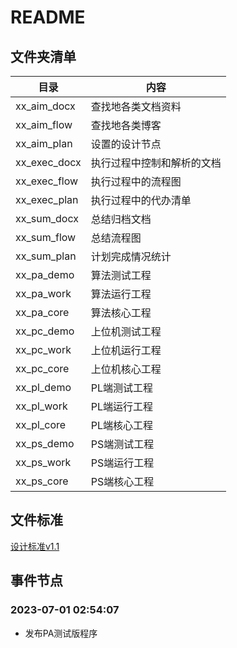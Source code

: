 # README
## 文件夹清单
| 目录 | 内容 |
| ---  | --- |  
| xx_aim_docx | 查找地各类文档资料 |
| xx_aim_flow | 查找地各类博客 | 
| xx_aim_plan | 设置的设计节点 | 
| xx_exec_docx| 执行过程中控制和解析的文档 | 
| xx_exec_flow| 执行过程中的流程图 | 
| xx_exec_plan| 执行过程中的代办清单 | 
| xx_sum_docx | 总结归档文档 | 
| xx_sum_flow | 总结流程图  |
| xx_sum_plan | 计划完成情况统计 | 
| xx_pa_demo  | 算法测试工程 | 
| xx_pa_work  | 算法运行工程 | 
| xx_pa_core  | 算法核心工程 |
| xx_pc_demo  | 上位机测试工程 | 
| xx_pc_work  | 上位机运行工程 | 
| xx_pc_core  | 上位机核心工程 |
| xx_pl_demo  | PL端测试工程 | 
| xx_pl_work  | PL端运行工程 | 
| xx_pl_core  | PL端核心工程 |
| xx_ps_demo  | PS端测试工程 | 
| xx_ps_work  | PS端运行工程 | 
| xx_ps_core  | PS端核心工程 |
## 文件标准
[设计标准v1.1](./design_standard_v1.1.md)



## 事件节点
### 2023-07-01 02:54:07
* 发布PA测试版程序